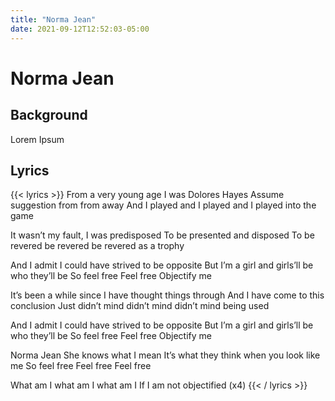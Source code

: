 ```yaml
---
title: "Norma Jean"
date: 2021-09-12T12:52:03-05:00
---
```

# Norma Jean

## Background
Lorem Ipsum

## Lyrics
{{< lyrics >}}
From a very young age I was Dolores Hayes
Assume suggestion from from away
And I played and I played and I played into the game

It wasn’t my fault, I was predisposed
To be presented and disposed
To be revered be revered be revered as a trophy

And I admit
I could have strived to be opposite
But I’m a girl and girls’ll be who they’ll be
So feel free
Feel free
Objectify me

It’s been a while since I have thought things through
And I have come to this conclusion
Just didn’t mind didn’t mind didn’t mind being used

And I admit
I could have strived to be opposite
But I’m a girl and girls’ll be who they’ll be
So feel free
Feel free
Objectify me

Norma Jean
She knows what I mean
It’s what they think when you look like me
So feel free
Feel free
Feel free

What am I what am I what am I
If I am not objectified
(x4)
{{< / lyrics >}}

